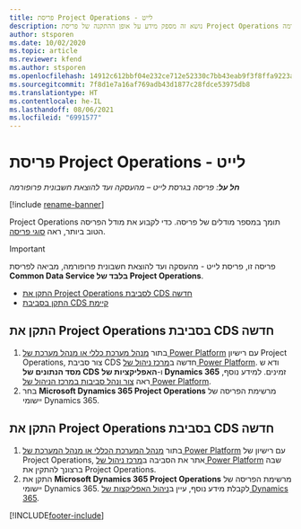 ```yaml
---
title: פריסת Project Operations - לייט
description: נושא זה מספק מידע על אופן ההתקנה של פריסת Project Operations בגרסת לייט - מהעסקה ועד להוצאת חשבונית פרופורמה.
author: stsporen
ms.date: 10/02/2020
ms.topic: article
ms.reviewer: kfend
ms.author: stsporen
ms.openlocfilehash: 14912c612bbf04e232ce712e52330c7bb43eab9f3f8ffa9223a2d2f9ce95eb72
ms.sourcegitcommit: 7f8d1e7a16af769adb43d1877c28fdce53975db8
ms.translationtype: HT
ms.contentlocale: he-IL
ms.lasthandoff: 08/06/2021
ms.locfileid: "6991577"
---
```

# <a name="deploy-project-operations---lite"></a>פריסת Project Operations - לייט

_**חל על**: פריסה בגרסת לייט – מהעסקה ועד להוצאת חשבונית פרופורמה_

[!include [rename-banner](~/includes/cc-data-platform-banner.md)]

Project Operations תומך במספר מודלים של פריסה. כדי לקבוע את מודל הפריסה הטוב ביותר, ראה [סוגי פריסה](determine-deployment-type.md).


> [!IMPORTANT]
> פריסה זו, פריסת לייט - מהעסקה ועד להוצאת חשבונית פרופורמה, מביאה לפריסת **Common Data Service בלבד של Project Operations**.

- [התקן את Project Operations לסביבת CDS חדשה](#new)
- [התקן בסביבת CDS קיימת](#existing)



## <a name="install-project-operations-to-a-new-cds-environment"></a><a name="new"></a>התקן את Project Operations בסביבת CDS חדשה

1. בתור [מנהל מערכת כללי או מנהל מערכת של Power Platform](/power-platform/admin/global-service-administrators-can-administer-without-license) עם רישיון Project Operations, צור סביבת CDS חדשה ב[מרכז ניהול של Power Platform](https://admin.powerplatform.com). ודא ש **מסד הנתונים של CDS** ו-**‏האפליקציות של Dynamics 365** זמינים. למידע נוסף, ראה [צור ונהל סביבות במרכז הניהול של Power Platform](/power-platform/admin/create-environment#create-an-environment-in-the-power-platform-admin-center).
2. בחר **Microsoft Dynamics 365 Project Operations** מרשימת הפריסה של יישומי Dynamics 365.


## <a name="install-project-operations-to-an-existing-cds-environment"></a><a name="existing"></a>התקן את Project Operations בסביבת CDS חדשה

1. בתור [מנהל המערכת הכללי או מנהל המערכת של Power Platform](/power-platform/admin/global-service-administrators-can-administer-without-license) עם רישיון של Project Operations, אתר את הסביבה ב[מרכז ניהול של Power Platform](https://admin.powerplatform.com) שבה ברצונך להתקין את Project Operations.
2. התקן את **Microsoft Dynamics 365 Project Operations** מרשימת הפריסה של יישומי Dynamics 365. לקבלת מידע נוסף, עיין ב[ניהול האפליקצות של Dynamics 365](/power-platform/admin/manage-apps).




[!INCLUDE[footer-include](../includes/footer-banner.md)]
